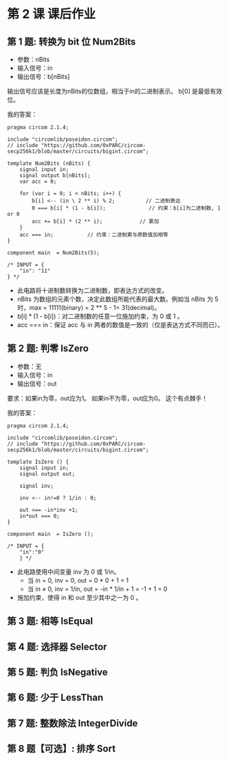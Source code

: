# 第 2 课 课后作业

## 第 1 题: 转换为 bit 位 Num2Bits
- 参数：nBits
- 输入信号：in
- 输出信号：b[nBits]

输出信号应该是长度为nBits的位数组，相当于in的二进制表示。 b[0] 是最低有效位。


我的答案：
```
pragma circom 2.1.4;

include "circomlib/poseidon.circom";
// include "https://github.com/0xPARC/circom-secp256k1/blob/master/circuits/bigint.circom";

template Num2Bits (nBits) {
    signal input in;
    signal output b[nBits];
    var acc = 0;

    for (var i = 0; i < nBits; i++) {
        b[i] <-- (in \ 2 ** i) % 2;          // 二进制表达
        0 === b[i] * (1 - b[i]);              // 约束：b[i]为二进制数, 1 or 0
        acc += b[i] * (2 ** i);            // 累加
    }
    acc === in;           // 约束：二进制累与原数值加相等
}

component main  = Num2Bits(5);

/* INPUT = {
    "in": "11"
} */
```
- 此电路将十进制数转换为二进制数，即表达方式的改变。
- nBits 为数组的元素个数，决定此数组所能代表的最大数。例如当 nBits 为 5 时，max = 11111(binary) = 2 ** 5 - 1= 31(decimal)。
- b[i] * (1 - b[i])：对二进制数的任意一位施加约束，为 0 或 1 。
- acc === in：保证 acc 与 in 两者的数值是一致的（仅是表达方式不同而已）。

## 第 2 题: 判零 IsZero
- 参数：无
- 输入信号：in
- 输出信号：out

要求：如果in为零，out应为1。 如果in不为零，out应为0。 这个有点棘手！


我的答案：
```
pragma circom 2.1.4;

include "circomlib/poseidon.circom";
// include "https://github.com/0xPARC/circom-secp256k1/blob/master/circuits/bigint.circom";

template IsZero () {
    signal input in;
    signal output out;

    signal inv;

    inv <-- in!=0 ? 1/in : 0;

    out <== -in*inv +1;
    in*out === 0;
}

component main  = IsZero ();

/* INPUT = {
    "in":"0"
    } */
```
- 此电路使用中间变量 inv 为 0 或 1/in。
    * 当 in = 0, inv = 0, out = 0 * 0 + 1 = 1
    * 当 in ≠ 0, inv = 1/in, out = -in * 1/in + 1 = -1 + 1 = 0
- 施加约束，使得 in 和 out 至少其中之一为 0 。

## 第 3 题: 相等 IsEqual


## 第 4 题: 选择器 Selector


## 第 5 题: 判负 IsNegative


## 第 6 题: 少于 LessThan


## 第 7 题: 整数除法 IntegerDivide


## 第 8 题【可选】: 排序 Sort 
